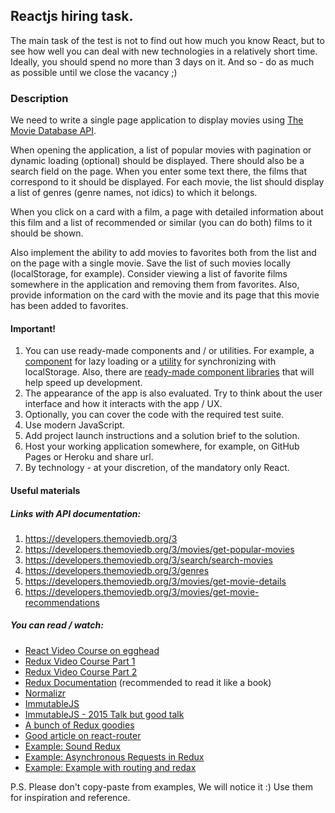 ## Reactjs hiring task.

The main task of the test is not to find out how much you know React, but to see how well you can deal with new technologies in a relatively short time. Ideally, you should spend no more than 3 days on it. And so - do as much as possible until we close the vacancy ;)

### Description

We need to write a single page application to display movies using [The Movie Database API](https://developers.themoviedb.org/3).

When opening the application, a list of popular movies with pagination or dynamic loading (optional) should be displayed. There should also be a search field on the page. When you enter some text there, the films that correspond to it should be displayed. For each movie, the list should display a list of genres (genre names, not idics) to which it belongs.

When you click on a card with a film, a page with detailed information about this film and a list of recommended or similar (you can do both) films to it should be shown.

Also implement the ability to add movies to favorites both from the list and on the page with a single movie. Save the list of such movies locally (localStorage, for example). Consider viewing a list of favorite films somewhere in the application and removing them from favorites. Also, provide information on the card with the movie and its page that this movie has been added to favorites.



#### Important!

1. You can use ready-made components and / or utilities. For example, a [component](https://www.npmjs.com/package/react-infinite-scroll) for lazy loading or a [utility](https://github.com/elgerlambert/redux-localstorage) for synchronizing with localStorage. Also, there are [ready-made component libraries](https://react-bootstrap.github.io/) that will help speed up development.
2. The appearance of the app is also evaluated. Try to think about the user interface and how it interacts with the app / UX.
3. Optionally, you can cover the code with the required test suite.
4. Use modern JavaScript.
5. Add project launch instructions and a solution brief to the solution.
6. Host your working application somewhere, for example, on GitHub Pages or Heroku and share url.
7. By technology - at your discretion, of the mandatory only React.



#### Useful materials

##### Links with API documentation:

1. https://developers.themoviedb.org/3
2. https://developers.themoviedb.org/3/movies/get-popular-movies
3. https://developers.themoviedb.org/3/search/search-movies
4. https://developers.themoviedb.org/3/genres
5. https://developers.themoviedb.org/3/movies/get-movie-details
6. https://developers.themoviedb.org/3/movies/get-movie-recommendations


##### You can read / watch:
- [React Video Course on egghead](https://egghead.io/courses/react-fundamentals)
- [Redux Video Course Part 1](https://egghead.io/courses/getting-started-with-redux)
- [Redux Video Course Part 2](https://egghead.io/courses/building-react-applications-with-idiomatic-redux)
- [Redux Documentation](http://redux.js.org/) (recommended to read it like a book)
- [Normalizr](https://github.com/paularmstrong/normalizr)
- [ImmutableJS](https://facebook.github.io/immutable-js/)
- [ImmutableJS - 2015 Talk but good talk](https://www.youtube.com/watch?v=I7IdS-PbEgI&feature=youtu.be)
- [A bunch of Redux goodies](https://github.com/xgrommx/awesome-redux)
- [Good article on react-router](https://medium.com/@dabit3/beginner-s-guide-to-react-router-53094349669)
- [Example: Sound Redux](https://github.com/andrewngu/sound-redux)
- [Example: Asynchronous Requests in Redux](https://github.com/reactjs/redux/tree/master/examples/async)
- [Example: Example with routing and redax](https://github.com/knowbody/redux-react-router-example-app)


P.S. Please don't copy-paste from examples, We will notice it :) Use them for inspiration and reference.
